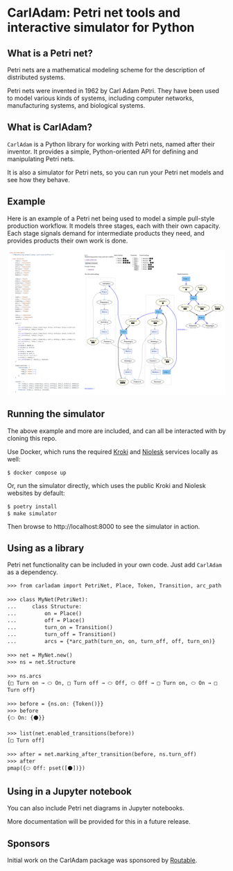 # CarlAdam: Petri net tools and interactive simulator for Python

## What is a Petri net?

Petri nets are a mathematical modeling scheme for the description of distributed systems.

Petri nets were invented in 1962 by Carl Adam Petri.
They have been used to model various kinds of systems,
including computer networks, manufacturing systems, and biological systems.

## What is CarlAdam?

`CarlAdam` is a Python library for working with Petri nets, named after their inventor.
It provides a simple, Python-oriented API for defining and manipulating Petri nets.

It is also a simulator for Petri nets, so you can run your Petri net models and see how they behave.

## Example

Here is an example of a Petri net being used to model a simple pull-style production workflow.
It models three stages, each with their own capacity.
Each stage signals demand for intermediate products they need,
and provides products their own work is done.

![Code and simulator screenshot for a Petri net showing pull-style manufacturing workflow](docs/screenshots/pull-workflow-example.png)

## Running the simulator

The above example and more are included, and can all be interacted with by cloning this repo.

Use Docker, which runs the required
[Kroki](https://kroki.io) and [Niolesk](https://niolesk.top) services locally as well:

```shell
$ docker compose up
```

Or, run the simulator directly, which uses the public Kroki and Niolesk websites by default:

```shell
$ poetry install
$ make simulator
```

Then browse to http://localhost:8000 to see the simulator in action.

## Using as a library

Petri net functionality can be included in your own code.
Just add `CarlAdam` as a dependency.

```pycon
>>> from carladam import PetriNet, Place, Token, Transition, arc_path

>>> class MyNet(PetriNet):
...     class Structure:
...         on = Place()
...         off = Place()
...         turn_on = Transition()
...         turn_off = Transition()
...         arcs = {*arc_path(turn_on, on, turn_off, off, turn_on)}

>>> net = MyNet.new()
>>> ns = net.Structure

>>> ns.arcs
{□ Turn on → ⬭ On, □ Turn off → ⬭ Off, ⬭ Off → □ Turn on, ⬭ On → □ Turn off}

>>> before = {ns.on: {Token()}}
>>> before
{⬭ On: {⚫️}}

>>> list(net.enabled_transitions(before))
[□ Turn off]

>>> after = net.marking_after_transition(before, ns.turn_off)
>>> after
pmap({⬭ Off: pset([⚫️])})
```

## Using in a Jupyter notebook

You can also include Petri net diagrams in Jupyter notebooks.

More documentation will be provided for this in a future release.

## Sponsors

Initial work on the CarlAdam package was sponsored by [Routable](https://routable.com/).
